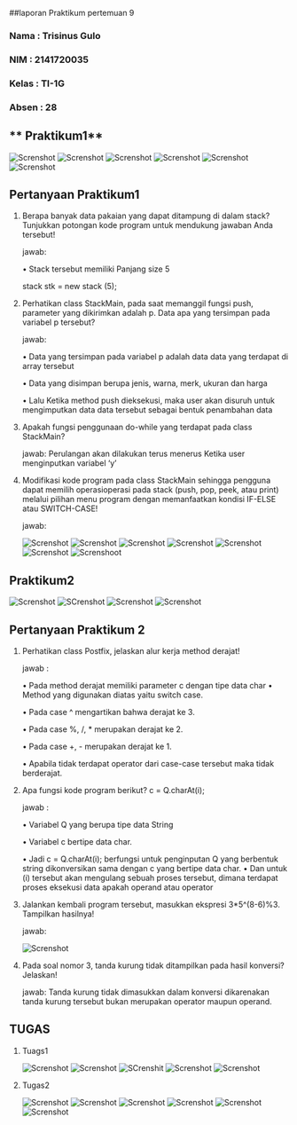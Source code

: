##laporan Praktikum pertemuan 9
### Nama  : Trisinus Gulo
### NIM   : 2141720035
### Kelas : TI-1G
### Absen : 28

## ** Praktikum1**

![Screnshot](Pakaian.png)
![Screnshot](TangkapanlayarStack.png)
![Screnshot](TangkapanlayarStack1.png)
![Screnshot](TangkapanlayarStackmain.png)
![Screnshot](RunTangkapanlayarstac.png)
![Screnshot](RunTangkapanlayarstac1.png)

## **Pertanyaan Praktikum1**

1. Berapa banyak data pakaian yang dapat ditampung di dalam stack? Tunjukkan potongan kode program untuk mendukung jawaban Anda  tersebut!
         
   jawab:
   
   • Stack tersebut memiliki Panjang size 5
    
    stack stk = new stack (5);

2. Perhatikan class StackMain, pada saat memanggil fungsi push, parameter yang dikirimkan adalah p. Data apa yang tersimpan pada variabel p tersebut?

   jawab:

   • Data yang tersimpan pada variabel p adalah data data yang terdapat di array tersebut

   • Data yang disimpan berupa jenis, warna, merk, ukuran dan harga

   • Lalu Ketika method push dieksekusi, maka user akan disuruh untuk 
     mengimputkan data data tersebut sebagai bentuk penambahan data

3. Apakah fungsi penggunaan do-while yang terdapat pada class StackMain?
    
    jawab: Perulangan akan dilakukan terus menerus Ketika user menginputkan variabel ‘y’

4. Modifikasi kode program pada class StackMain sehingga pengguna dapat memilih operasioperasi pada stack (push, pop, peek, atau print) melalui pilihan menu program dengan memanfaatkan kondisi IF-ELSE atau SWITCH-CASE!

   jawab:

   ![Screnshot](TangkapanLayarpertanyaan4Percobaa.png)
   ![Screnshot](TangkapanLayarStacPertanyaan4percobaan1.png)
   ![Screnshot](TangkapanLayarStac1Pertanyaan4percobaan1.png)
   ![Screnshot](TangkapanLayarpertanyaan4Percobaa1.png)
   ![Screnshot](TangkapanLayar1pertanyaan4Percobaa1.png)
   ![Screnshot](TangkapanLayarRunpertanyaan4percobaa1.png)
   ![Screnshoot](TangkapanLayarRun1pertanyaan4percobaa1.png)
   
## **Praktikum2**

![Screnshot](Tangkapanlayarposfix.png)
![SCrenshot](Tangkapanlayarposfix1.png)
![Screnshot](TangkapanlayarposfixMain.png)
![Screnshot](RunTangkapanlayarPosfix.png)
## **Pertanyaan Praktikum 2**


1. Perhatikan class Postfix, jelaskan alur kerja method derajat!
   
   jawab :
   
    • Pada method derajat memiliki parameter c dengan tipe data char
    • Method yang digunakan diatas yaitu switch case.

    • Pada case ^ mengartikan bahwa derajat ke 3. 

    • Pada case %, /, * merupakan derajat ke 2. 

    • Pada case +, - merupakan derajat ke 1. 

    • Apabila tidak terdapat operator dari case-case tersebut maka tidak berderajat.

2. Apa fungsi kode program berikut? c = Q.charAt(i);

   jawab :

   • Variabel Q yang berupa tipe data String
   
   • Variabel c bertipe data char. 
   
   • Jadi c = Q.charAt(i); berfungsi untuk penginputan Q yang berbentuk string dikonversikan sama dengan c yang bertipe data char. 
   • Dan untuk (i) tersebut akan mengulang sebuah proses tersebut, dimana terdapat proses eksekusi data apakah operand atau operator

3. Jalankan kembali program tersebut, masukkan ekspresi 3*5^(8-6)%3. Tampilkan hasilnya!

   jawab:

   ![Screnshot](RunTangkapanlayarpertanyaa3Percobaan2.png)
   

4. Pada soal nomor 3, tanda kurung tidak ditampilkan pada hasil konversi? Jelaskan!
   
   jawab: Tanda kurung tidak dimasukkan dalam konversi dikarenakan tanda kurung tersebut bukan merupakan operator maupun operand.


## **TUGAS**

1. Tuags1
    
   ![Screnshot](PakaianTugas1.png)
   ![Screnshot](StackTugas1.png)
   ![SCrenshit](Stack1Tugas1.png)
   ![Screnshot](TangkapanLayarRunnTugas1.png)
   ![Screnshot](TangkapanLayar1RunTugas1.png)

2. Tugas2
   
   ![Screnshot](TangkapanlayarTugas2Belanja.png)
   ![Screnshot](TangkapanlayarTugas2Belanja1.png)
   ![Screnshot](TangkapanlayarTugas2Mainbelanja.png)
   ![Screnshot](TangkapanlayarTugas2Mainbelanja2.png)
   ![Screnshot](TangkapanLayarRunTugas2.png)
   ![Screnshot](TangkapanLayar1RunTugas2.png)